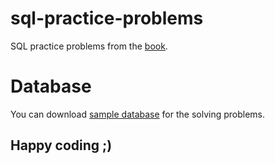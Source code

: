 # sql-practice-problems

SQL practice problems from the [book](https://github.com/NurmuhammadTukhtayev/sql-practice-problems/blob/main/sql-practice-problems.pdf).

# Database

You can download [sample database](https://github.com/microsoft/sql-server-samples/tree/master/samples/databases/northwind-pubs) for the solving problems.

## Happy coding ;)
